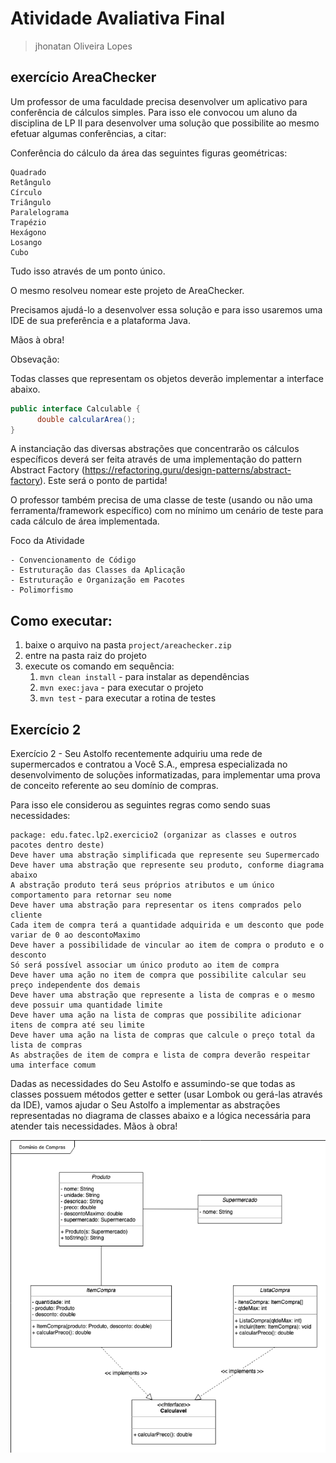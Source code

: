 # Atividade Avaliativa Final
> jhonatan Oliveira Lopes

## exercício AreaChecker

Um professor de uma faculdade precisa desenvolver um aplicativo para conferência de cálculos simples. Para isso ele convocou um aluno da disciplina de LP II para desenvolver uma solução que possibilite ao mesmo efetuar algumas conferências, a citar:

Conferência do cálculo da área das seguintes figuras geométricas:

    Quadrado
    Retângulo
    Círculo
    Triângulo
    Paralelograma
    Trapézio
    Hexágono
    Losango
    Cubo


Tudo isso através de um ponto único.

O mesmo resolveu nomear este projeto de AreaChecker.

Precisamos ajudá-lo a desenvolver essa solução e para isso usaremos uma IDE de sua preferência e a plataforma Java.

Mãos à obra!


Obsevação:

Todas classes que representam os objetos deverão implementar a interface abaixo.

```java
public interface Calculable {
      double calcularArea();
}
```

A instanciação das diversas abstrações que concentrarão os cálculos específicos deverá ser feita através de uma implementação do pattern Abstract Factory (https://refactoring.guru/design-patterns/abstract-factory). Este será o ponto de partida!

O professor também precisa de uma classe de teste (usando ou não uma ferramenta/framework específico) com no mínimo um cenário de teste para cada cálculo de área implementada.

Foco da Atividade

    - Convencionamento de Código
    - Estruturação das Classes da Aplicação
    - Estruturação e Organização em Pacotes
    - Polimorfismo

## Como executar:

1. baixe o arquivo na pasta ```project/areachecker.zip```
2. entre na pasta raiz do projeto
3. execute os comando em sequência:
    1. ```mvn clean install``` - para instalar as dependências
    2. ```mvn exec:java``` - para executar o projeto
    3. ```mvn test``` - para executar a rotina de testes

## Exercício 2

Exercício 2 - Seu Astolfo recentemente adquiriu uma rede de supermercados e contratou a Você S.A., empresa especializada no desenvolvimento de soluções informatizadas, para implementar uma prova de conceito referente ao seu domínio de compras.

Para isso ele considerou as seguintes regras como sendo suas necessidades:

    package: edu.fatec.lp2.exercicio2 (organizar as classes e outros pacotes dentro deste)
    Deve haver uma abstração simplificada que represente seu Supermercado
    Deve haver uma abstração que represente seu produto, conforme diagrama abaixo
    A abstração produto terá seus próprios atributos e um único comportamento para retornar seu nome
    Deve haver uma abstração para representar os itens comprados pelo cliente
    Cada item de compra terá a quantidade adquirida e um desconto que pode variar de 0 ao descontoMaximo
    Deve haver a possibilidade de vincular ao item de compra o produto e o desconto
    Só será possível associar um único produto ao item de compra
    Deve haver uma ação no item de compra que possibilite calcular seu preço independente dos demais
    Deve haver uma abstração que represente a lista de compras e o mesmo deve possuir uma quantidade limite
    Deve haver uma ação na lista de compras que possibilite adicionar itens de compra até seu limite
    Deve haver uma ação na lista de compras que calcule o preço total da lista de compras
    As abstrações de item de compra e lista de compra deverão respeitar uma interface comum

Dadas as necessidades do Seu Astolfo e assumindo-se que todas as classes possuem métodos getter e setter (usar Lombok ou gerá-las através da IDE), vamos ajudar o Seu Astolfo a implementar as abstrações representadas no diagrama de classes abaixo e a lógica necessária para atender tais necessidades. Mãos à obra!

![](./assets/picture1.png)